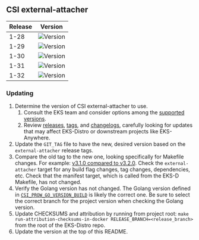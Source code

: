 ## CSI external-attacher

| Release | Version                                                      |
|---------|--------------------------------------------------------------|
| 1-28    | ![Version](https://img.shields.io/badge/version-v4.8.0-blue) |
| 1-29    | ![Version](https://img.shields.io/badge/version-v4.8.0-blue) |
| 1-30    | ![Version](https://img.shields.io/badge/version-v4.8.0-blue) |
| 1-31    | ![Version](https://img.shields.io/badge/version-v4.8.0-blue) |
| 1-32    | ![Version](https://img.shields.io/badge/version-v4.8.0-blue) |

### Updating

1. Determine the version of CSI external-attacher to use.
   1. Consult the EKS team and consider options among the
      [supported versions](https://kubernetes-csi.github.io/docs/external-attacher.html#supported-versions).
   2. Review [releases](https://github.com/kubernetes-csi/external-attacher/releases),
      [tags](https://github.com/kubernetes-csi/external-attacher/tags),
      and [changelogs](https://github.com/kubernetes-csi/external-attacher/tree/master/CHANGELOG),
      carefully looking for updates that may affect EKS-Distro or downstream
      projects like EKS-Anywhere.
2. Update the `GIT_TAG` file to have the new, desired version based on the
   `external-attacher` release tags.
3. Compare the old tag to the new one, looking specifically for Makefile changes.
   For example:
   [v3.1.0 compared to v3.2.0](https://github.com/kubernetes-csi/external-attacher/compare/v3.1.0...v3.2.0).
   Check the `external-attacher` target for any build flag changes, tag changes,
   dependencies, etc. Check that the manifest target, which is called from the
   EKS-D Makefile, has not changed.
4. Verify the Golang version has not changed. The Golang version defined in
   [`CSI_PROW_GO_VERSION_BUILD`](https://github.com/kubernetes-csi/external-attacher/blob/v3.5.0/release-tools/prow.sh#L89)
   is likely the correct one. Be sure to select the correct branch for the
   project version when checking the Golang version.
5. Update CHECKSUMS and attribution by running from project root:
   `make run-attribution-checksums-in-docker RELEASE_BRANCH=<release_branch>`
   from the root of the EKS-Distro repo.
6. Update the version at the top of this README.
